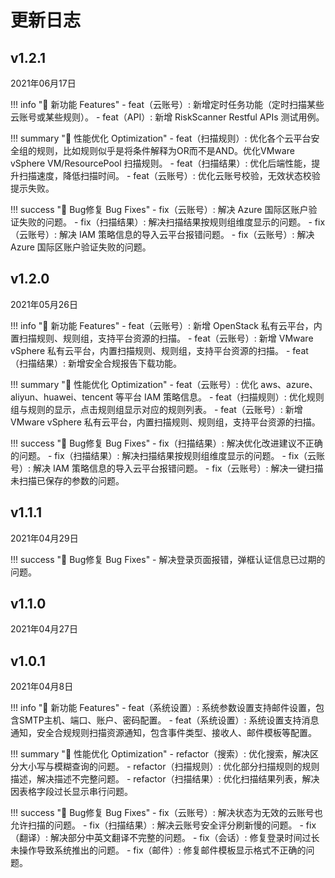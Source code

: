 # 更新日志

v1.2.1
------------------------
2021年06月17日

!!! info "🌱 新功能 Features"
    - feat（云账号）: 新增定时任务功能（定时扫描某些云账号或某些规则）。
    - feat（API）: 新增 RiskScanner Restful APIs 测试用例。

!!! summary "🚀 性能优化 Optimization"
    - feat（扫描规则）: 优化各个云平台安全组的规则，比如规则似乎是将条件解释为OR而不是AND。优化VMware vSphere VM/ResourcePool 扫描规则。
    - feat（扫描结果）: 优化后端性能，提升扫描速度，降低扫描时间。
    - feat（云账号）: 优化云账号校验，无效状态校验提示失败。

!!! success "🐛 Bug修复 Bug Fixes"
    - fix（云账号）: 解决 Azure 国际区账户验证失败的问题。
    - fix（扫描结果）: 解决扫描结果按规则组维度显示的问题。
    - fix（云账号）: 解决 IAM 策略信息的导入云平台报错问题。
    - fix（云账号）: 解决 Azure 国际区账户验证失败的问题。


v1.2.0
------------------------
2021年05月26日

!!! info "🌱 新功能 Features"
    - feat（云账号）: 新增 OpenStack 私有云平台，内置扫描规则、规则组，支持平台资源的扫描。
    - feat（云账号）: 新增 VMware vSphere 私有云平台，内置扫描规则、规则组，支持平台资源的扫描。
    - feat（扫描结果）: 新增安全合规报告下载功能。

!!! summary "🚀 性能优化 Optimization"
    - feat（云账号）: 优化 aws、azure、aliyun、huawei、tencent 等平台 IAM 策略信息。
    - feat（扫描规则）: 优化规则组与规则的显示，点击规则组显示对应的规则列表。
    - feat（云账号）: 新增 VMware vSphere 私有云平台，内置扫描规则、规则组，支持平台资源的扫描。

!!! success "🐛 Bug修复 Bug Fixes"
    - fix（扫描结果）: 解决优化改进建议不正确的问题。
    - fix（扫描结果）: 解决扫描结果按规则组维度显示的问题。
    - fix（云账号）: 解决 IAM 策略信息的导入云平台报错问题。
    - fix（云账号）: 解决一键扫描未扫描已保存的参数的问题。


v1.1.1
------------------------
2021年04月29日

!!! success "🐛 Bug修复 Bug Fixes"
    - 解决登录页面报错，弹框认证信息已过期的问题。


v1.1.0
------------------------
2021年04月27日


v1.0.1
------------------------
2021年04月8日

!!! info "🌱 新功能 Features"
    - feat（系统设置）: 系统参数设置支持邮件设置，包含SMTP主机、端口、账户、密码配置。
    - feat（系统设置）: 系统设置支持消息通知，安全合规规则扫描资源通知，包含事件类型、接收人、邮件模板等配置。

!!! summary "🚀 性能优化 Optimization"
    - refactor（搜索）: 优化搜索，解决区分大小写与模糊查询的问题。
    - refactor（扫描规则）: 优化部分扫描规则的规则描述，解决描述不完整问题。
    - refactor（扫描结果）: 优化扫描结果列表，解决因表格字段过长显示串行问题。

!!! success "🐛 Bug修复 Bug Fixes"
    - fix（云账号）: 解决状态为无效的云账号也允许扫描的问题。
    - fix（扫描结果）: 解决云账号安全评分刷新慢的问题。
    - fix（翻译）: 解决部分中英文翻译不完整的问题。
    - fix（会话）: 修复登录时间过长未操作导致系统推出的问题。
    - fix（邮件）: 修复邮件模板显示格式不正确的问题。

